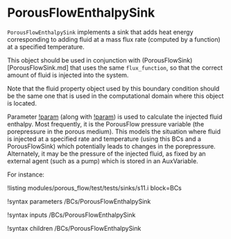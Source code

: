 # PorousFlowEnthalpySink

`PorousFlowEnthalpySink` implements a sink that adds heat energy corresponding to
adding fluid at a mass flux rate (computed by a function) at a specified temperature.

This object should be used in conjunction with (PorousFlowSink)[PorousFlowSink.md]
that uses the same `flux_function`, so that the correct amount of fluid is injected into the system.

Note that the fluid property object used by this boundary condition should be the same one that is
used in the computational domain where this object is located.

Parameter [!param](/BCs/PorousFlowEnthalpySink/pressure)
(along with [!param](/BCs/PorousFlowEnthalpySink/T_in)) is used to calculate
the injected fluid enthalpy. Most frequently, it is the PorousFlow pressure variable (the porepressure
in the porous medium). This models the situation where fluid is injected at a specified rate and
temperature (using this BCs and a PorousFlowSink) which potentially
leads to changes in the porepressure. Alternately, it may be the pressure of the injected fluid, as
fixed by an external agent (such as a pump) which is stored in an AuxVariable.

For instance:

!listing modules/porous_flow/test/tests/sinks/s11.i block=BCs

!syntax parameters /BCs/PorousFlowEnthalpySink

!syntax inputs /BCs/PorousFlowEnthalpySink

!syntax children /BCs/PorousFlowEnthalpySink
